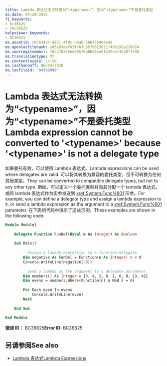 ```yaml
---
title: Lambda 表达式无法转换为“<typename>”，因为“<typename>”不是委托类型
ms.date: 07/20/2015
f1_keywords:
- bc36625
- vbc36625
helpviewer_keywords:
- BC36625
ms.assetid: c03634d4-d831-4f8c-b6ab-566465968e4d
ms.openlocfilehash: cd5e03aaf63f767c5578623631f406156a219d24
ms.sourcegitcommit: f8c270376ed905f6a8896ce0fe25b4f4b38ff498
ms.translationtype: MT
ms.contentlocale: zh-CN
ms.lasthandoff: 06/04/2020
ms.locfileid: "84398098"
---
```

# <a name="lambda-expression-cannot-be-converted-to-typename-because-typename-is-not-a-delegate-type"></a><span data-ttu-id="df4c0-102">Lambda 表达式无法转换为“\<typename>”，因为“\<typename>”不是委托类型</span><span class="sxs-lookup"><span data-stu-id="df4c0-102">Lambda expression cannot be converted to '\<typename>' because '\<typename>' is not a delegate type</span></span>
<span data-ttu-id="df4c0-103">如果委托有效，可以使用 Lambda 表达式。</span><span class="sxs-lookup"><span data-stu-id="df4c0-103">Lambda expressions can be used where delegates are valid.</span></span> <span data-ttu-id="df4c0-104">可以将其转换为兼容的委托类型，但不可转换为任何其他类型。</span><span class="sxs-lookup"><span data-stu-id="df4c0-104">They can be converted to compatible delegate types, but not to any other type.</span></span> <span data-ttu-id="df4c0-105">例如，可以定义一个委托类型并向其分配一个 lambda 表达式，或将 lambda 表达式作为实参发送到 <xref:System.Func%601> 形参。</span><span class="sxs-lookup"><span data-stu-id="df4c0-105">For example, you can define a delegate type and assign a lambda expression to it, or send a lambda expression as the argument to a <xref:System.Func%601> parameter.</span></span> <span data-ttu-id="df4c0-106">在下面的代码中演示了这些示例。</span><span class="sxs-lookup"><span data-stu-id="df4c0-106">These examples are shown in the following code.</span></span>  
  
```vb  
Module Module1  
  
    Delegate Function FunDel(ByVal m As Integer) As Boolean  
  
    Sub Main()  
  
        ' Assign a lambda expression to a function delegate.  
        Dim negative As FunDel = Function(n As Integer) n < 0  
        Console.WriteLine(negative(-3))  
  
        ' Send a lambda as the argument to a delegate parameter.  
        Dim numbers() As Integer = {3, 4, 2, 8, 1, 0, 9, 13, 42}  
        Dim evens = numbers.Where(Function(n) n Mod 2 = 0)  
  
        For Each even In evens  
            Console.WriteLine(even)  
        Next  
  
    End Sub  
  
End Module  
```  
  
 <span data-ttu-id="df4c0-107">**错误 ID：** BC36625</span><span class="sxs-lookup"><span data-stu-id="df4c0-107">**Error ID:** BC36625</span></span>  
  
## <a name="see-also"></a><span data-ttu-id="df4c0-108">另请参阅</span><span class="sxs-lookup"><span data-stu-id="df4c0-108">See also</span></span>

- [<span data-ttu-id="df4c0-109">Lambda 表达式</span><span class="sxs-lookup"><span data-stu-id="df4c0-109">Lambda Expressions</span></span>](../programming-guide/language-features/procedures/lambda-expressions.md)
